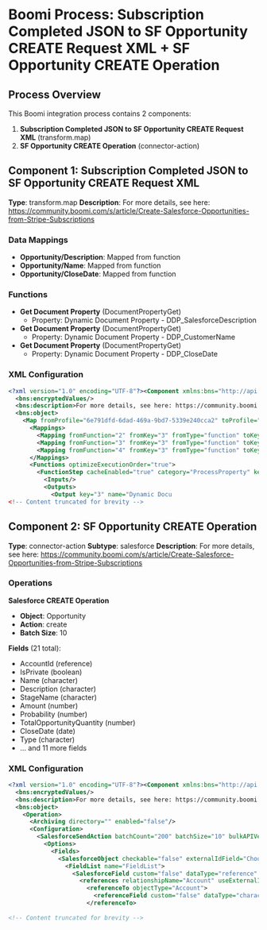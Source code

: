# Boomi Process: Subscription Completed JSON to SF Opportunity CREATE Request XML + SF Opportunity CREATE Operation

## Process Overview

This Boomi integration process contains 2 components:

1. **Subscription Completed JSON to SF Opportunity CREATE Request XML** (transform.map)
2. **SF Opportunity CREATE Operation** (connector-action)

## Component 1: Subscription Completed JSON to SF Opportunity CREATE Request XML

**Type**: transform.map
**Description**: For more details, see here: https://community.boomi.com/s/article/Create-Salesforce-Opportunities-from-Stripe-Subscriptions

### Data Mappings

- **Opportunity/Description**: Mapped from function
- **Opportunity/Name**: Mapped from function
- **Opportunity/CloseDate**: Mapped from function

### Functions

- **Get Document Property** (DocumentPropertyGet)
  - Property: Dynamic Document Property - DDP_SalesforceDescription
- **Get Document Property** (DocumentPropertyGet)
  - Property: Dynamic Document Property - DDP_CustomerName
- **Get Document Property** (DocumentPropertyGet)
  - Property: Dynamic Document Property - DDP_CloseDate

### XML Configuration

```xml
<?xml version="1.0" encoding="UTF-8"?><Component xmlns:bns="http://api.platform.boomi.com/" xmlns:xsi="http://www.w3.org/2001/XMLSchema-instance" branchId="Qjo1MDE0MTU" branchName="main" componentId="cbb5a23f-5904-4fb9-a7dc-9e7062d2b268" copiedFromComponentId="ea5bc16f-15e4-405b-95a4-9c147d310910" copiedFromComponentVersion="8" createdBy="deepan@itresonance.com" createdDate="2025-06-05T11:22:10Z" currentVersion="true" deleted="false" folderFullPath="IT Resonance/Create Salesforce Opportunities from Stripe Subscriptions_2025-06-05-11:22:02" folderId="Rjo3NzA2ODk1" folderName="Create Salesforce Opportunities from Stripe Subscriptions_2025-06-05-11:22:02" modifiedBy="deepan@itresonance.com" modifiedDate="2025-06-05T11:22:10Z" name="Subscription Completed JSON to SF Opportunity CREATE Request XML" type="transform.map" version="1">
  <bns:encryptedValues/>
  <bns:description>For more details, see here: https://community.boomi.com/s/article/Create-Salesforce-Opportunities-from-Stripe-Subscriptions</bns:description>
  <bns:object>
    <Map fromProfile="6e791dfd-6dad-469a-9bd7-5339e240cca2" toProfile="efd69737-e49c-4a38-bb32-abb39383ed5f">
      <Mappings>
        <Mapping fromFunction="2" fromKey="3" fromType="function" toKey="5" toKeyPath="*[@key='1']/*[@key='5']" toNamePath="Opportunity/Description" toType="profile"/>
        <Mapping fromFunction="3" fromKey="3" fromType="function" toKey="4" toKeyPath="*[@key='1']/*[@key='4']" toNamePath="Opportunity/Name" toType="profile"/>
        <Mapping fromFunction="4" fromKey="3" fromType="function" toKey="10" toKeyPath="*[@key='1']/*[@key='10']" toNamePath="Opportunity/CloseDate" toType="profile"/>
      </Mappings>
      <Functions optimizeExecutionOrder="true">
        <FunctionStep cacheEnabled="true" category="ProcessProperty" key="2" name="Get Document Property" position="2" sumEnabled="false" type="DocumentPropertyGet" x="10.0" y="10.0">
          <Inputs/>
          <Outputs>
            <Output key="3" name="Dynamic Docu
<!-- Content truncated for brevity -->

```

## Component 2: SF Opportunity CREATE Operation

**Type**: connector-action
**Subtype**: salesforce
**Description**: For more details, see here: https://community.boomi.com/s/article/Create-Salesforce-Opportunities-from-Stripe-Subscriptions

### Operations

**Salesforce CREATE Operation**

- **Object**: Opportunity
- **Action**: create
- **Batch Size**: 10

**Fields** (21 total):
- AccountId (reference)
- IsPrivate (boolean)
- Name (character)
- Description (character)
- StageName (character)
- Amount (number)
- Probability (number)
- TotalOpportunityQuantity (number)
- CloseDate (date)
- Type (character)
- ... and 11 more fields

### XML Configuration

```xml
<?xml version="1.0" encoding="UTF-8"?><Component xmlns:bns="http://api.platform.boomi.com/" xmlns:xsi="http://www.w3.org/2001/XMLSchema-instance" branchId="Qjo1MDE0MTU" branchName="main" componentId="22d84e3e-6a7f-4c9d-9757-67177bc97a19" copiedFromComponentId="4672357a-1565-4100-85a0-3496ea1cb3da" copiedFromComponentVersion="6" createdBy="deepan@itresonance.com" createdDate="2025-06-05T11:22:11Z" currentVersion="true" deleted="false" folderFullPath="IT Resonance/Create Salesforce Opportunities from Stripe Subscriptions_2025-06-05-11:22:02" folderId="Rjo3NzA2ODk1" folderName="Create Salesforce Opportunities from Stripe Subscriptions_2025-06-05-11:22:02" modifiedBy="deepan@itresonance.com" modifiedDate="2025-06-05T11:22:11Z" name="SF Opportunity CREATE Operation" subType="salesforce" type="connector-action" version="1">
  <bns:encryptedValues/>
  <bns:description>For more details, see here: https://community.boomi.com/s/article/Create-Salesforce-Opportunities-from-Stripe-Subscriptions</bns:description>
  <bns:object>
    <Operation>
      <Archiving directory="" enabled="false"/>
      <Configuration>
        <SalesforceSendAction batchCount="200" batchSize="10" bulkAPIVersion="None" objectAction="create" objectName="Opportunity" requestProfile="efd69737-e49c-4a38-bb32-abb39383ed5f" returnApplicationErrors="false" useBulkAPI="false">
          <Options>
            <Fields>
              <SalesforceObject checkable="false" externalIdField="Choose..." import="true" level="0" name="Opportunity" objectAction="create" objectType="Opportunity">
                <FieldList name="FieldList">
                  <SalesforceField custom="false" dataType="reference" fEnabled="true" name="AccountId" nillable="true">
                    <references relationshipName="Account" useExternalId="false">
                      <referenceTo objectType="Account">
                        <referenceField custom="false" dataType="character" name="Id"/>
                      </referenceTo>
      
<!-- Content truncated for brevity -->

```

